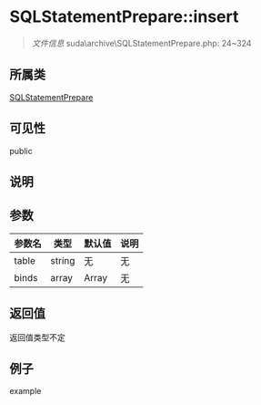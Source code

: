 # SQLStatementPrepare::insert

> *文件信息* suda\archive\SQLStatementPrepare.php: 24~324
## 所属类 

[SQLStatementPrepare](../SQLStatementPrepare.md)

## 可见性

  public  
## 说明



## 参数

 
| 参数名 | 类型 | 默认值 | 说明 |
|--------|-----|-------|-------|
 | table |  string | 无 | 无 |
 | binds |  array | Array | 无 |
## 返回值
返回值类型不定
## 例子

example